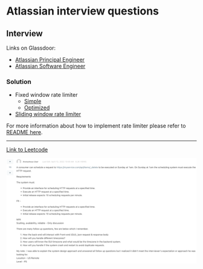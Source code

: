 # Atlassian interview questions

## Interview

Links on Glassdoor:
* [Atlassian Principal Engineer](https://www.glassdoor.com/Interview/Code-Design-%E2%80%93-Rate-Limiter-Here-is-the-exact-question-I-received-Problem-Title-Rate-Limiter-Problem-Description-Imagine-QTN_6634688.htm)
* [Atlassian Software Engineer](https://www.glassdoor.com/Interview/Rate-limiter-system-design-tagging-QTN_6514165.htm)

### Solution
* Fixed window rate limiter
  * [Simple](./rate/limiter/FixedWindowRateLimiterSimple.java)
  * [Optimized](./rate/limiter/FixedWindowRateLimiterDifferent.java)
* [Sliding window rate limiter](./rate/limiter/SlidingWindowRateLimiter.java)

For more information about how to implement rate limiter please refer to [README here](./rate/limiter/README.md).

--- 

[Link to Leetcode](https://leetcode.com/discuss/interview-experience/1938821)

![Atlassian](./assets/1938821.png)
